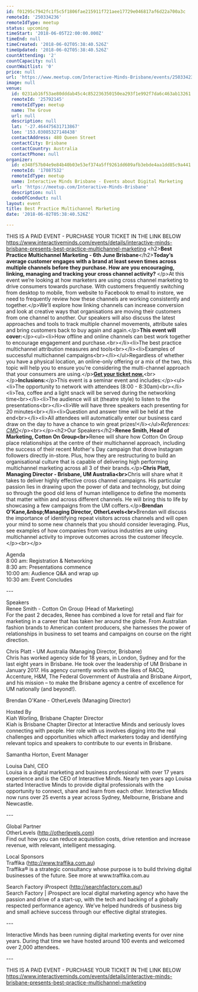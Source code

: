 ```yaml
---
id: f01295c7942fc1f5c5f1806fae215911f721aee17729e046817af6d22a700a3c
remoteId: '250334236'
remoteIdType: meetup
status: upcoming
timeStart: '2018-06-05T22:00:00.000Z'
timeEnd: null
timeCreated: '2018-06-02T05:38:40.526Z'
timeUpdated: '2018-06-02T05:38:40.526Z'
countAttending: '2'
countCapacity: null
countWaitlist: '0'
price: null
url: 'https://www.meetup.com/Interactive-Minds-Brisbane/events/250334236/'
image: null
venue:
  id: 0231ab16f53ae80dddab45c4c852236350150ea293f1e992f7da6c463ab13261
  remoteId: '25792145'
  remoteIdType: meetup
  name: The Grove
  url: null
  description: null
  lat: '-27.464475631713867'
  lon: '153.03085327148438'
  contactAddress: 480 Queen Street
  contactCity: Brisbane
  contactCountry: Australia
  contactPhone: null
organizer:
  id: e348f57b04e9e84b40b03e53ef374a5ff9261dd609afb3ebde4aa1dd85c9a441
  remoteId: '17087532'
  remoteIdType: meetup
  name: Interactive Minds Brisbane - Events about Digital Marketing
  url: 'https://meetup.com/Interactive-Minds-Brisbane'
  description: null
  codeOfConduct: null
layout: event
title: Best Practice Multichannel Marketing
date: '2018-06-02T05:38:40.526Z'

---
```

<p>THIS IS A PAID EVENT - PURCHASE YOUR TICKET IN THE LINK BELOW<br/><a href="https://www.interactiveminds.com/events/details/interactive-minds-brisbane-presents-best-practice-multichannel-marketing" class="linkified">https://www.interactiveminds.com/events/details/interactive-minds-brisbane-presents-best-practice-multichannel-marketing</a> &lt;h2&gt;<b>Best Practice Multichannel Marketing - 6th June Brisbane</b>&lt;/h2&gt;<b>Today’s average customer engages with a brand at least seven times across multiple channels before they purchase. How are you encouraging, linking, managing and tracking your cross channel activity? </b>&lt;/p&gt;At this event we’re looking at how marketers are using cross channel marketing to drive consumers towards purchase. With customers frequently switching from desktop to mobile, from website to Facebook to email to instore, we need to frequently review how these channels are working consistently and together.&lt;/p&gt;We’ll explore how linking channels can increase conversion and look at creative ways that organisations are moving their customers from one channel to another. Our speakers will also discuss the latest approaches and tools to track multiple channel movements, attribute sales and bring customers back to buy again and again.&lt;/p&gt;<b>This event will cover:</b>&lt;/p&gt;&lt;ul&gt;&lt;li&gt;How offline and online channels can best work together to encourage engagement and purchase.&lt;br&gt;&lt;/li&gt;&lt;li&gt;The best practice multichannel attribution measures and tools&lt;br&gt;&lt;/li&gt;&lt;li&gt;Examples of successful multichannel campaigns&lt;br&gt;&lt;/li&gt;&lt;/ul&gt;Regardless of whether you have a physical location, an online-only offering or a mix of the two, this topic will help you to ensure you’re considering the multi-channel approach that your consumers are using.&lt;/p&gt;<b><a href="#react-event-purchase-root">Get your ticket now.</a></b>&lt;br&gt;&lt;/p&gt;<b>Inclusions:</b>&lt;/p&gt;This event is a seminar event and includes:&lt;/p&gt;&lt;ul&gt;&lt;li&gt;The opportunity to network with attendees (8:00 - 8:30am)&lt;br&gt;&lt;/li&gt;&lt;li&gt;Tea, coffee and a light snack will be served during the networking time&lt;br&gt;&lt;/li&gt;&lt;li&gt;The audience will sit (theatre style) to listen to the presentations&lt;br&gt;&lt;/li&gt;&lt;li&gt;We will have three speakers each presenting for 20 minutes&lt;br&gt;&lt;/li&gt;&lt;li&gt;Question and answer time will be held at the end&lt;br&gt;&lt;/li&gt;&lt;li&gt;All attendees will automatically enter our business card draw on the day to have a chance to win great prizes!&lt;/li&gt;&lt;/ul&gt;<i>References: <a href="https://www.cmo.com.au/brand-post/content/610020/report-reveals-the-channels-that-really-influence-consumer-purchase-decisions/">CMO</a></i>&lt;/p&gt;&lt;br&gt;&lt;/p&gt;&lt;h2&gt;Our Speakers&lt;/h2&gt;<b>Renee Smith, Head of Marketing, Cotton On Group&lt;br&gt;</b>Renee will share how Cotton On Group place relationships at the centre of their multichannel approach, including the success of their recent Mother's Day campaign that drove Instagram followers directly in-store. Plus, how they are restructuring to build an organisational culture that is capable of delivering high performing multichannel marketing across all 3 of their brands.&lt;/p&gt;<b>Chris Platt, Managing Director - Brisbane, UM Australia&lt;br&gt;</b>Chris will share what it takes to deliver highly effective cross channel campaigns. His particular passion lies in drawing upon the power of data and technology, but doing so through the good old lens of human intelligence to define the moments that matter within and across different channels. He will bring this to life by showcasing a few campaigns from the UM coffers.&lt;/p&gt;<b>Brendan O'Kane,&amp;nbsp;Managing Director, OtherLevels&lt;br&gt;</b>Brendan will discuss the importance of identifying repeat visitors across channels and will open your mind to some new channels that you should consider leveraging. Plus, see examples of how companies from various industries are using multichannel activity to improve outcomes across the customer lifecycle.&lt;/p&gt;&lt;br&gt;&lt;/p&gt;</p> <p>Agenda<br/>8:00 am: Registration &amp; Networking<br/>8:30 am: Presentations commence<br/>10:00 am: Audience Q&amp;A and wrap up<br/>10:30 am: Event Concludes</p> <p>---</p> <p>Speakers<br/>Renee Smith - Cotton On Group (Head of Marketing)<br/>For the past 2 decades, Renee has combined a love for retail and flair for marketing in a career that has taken her around the globe. From Australian fashion brands to American content producers, she harnesses the power of relationships in business to set teams and campaigns on course on the right direction.</p> <p>Chris Platt - UM Australia (Managing Director, Brisbane)<br/>Chris has worked agency side for 18 years, in London, Sydney and for the last eight years in Brisbane. He took over the leadership of UM Brisbane in January 2017. His agency currently works with the likes of RACQ, Accenture, H&amp;M, The Federal Government of Australia and Brisbane Airport, and his mission – to make the Brisbane agency a centre of excellence for UM nationally (and beyond!).</p> <p>Brendan O'Kane - OtherLevels (Managing Director)</p> <p>Hosted By<br/>Kiah Worling, Brisbane Chapter Director<br/>Kiah is Brisbane Chapter Director at Interactive Minds and seriously loves connecting with people. Her role with us involves digging into the real challenges and opportunities which affect marketers today and identifying relevant topics and speakers to contribute to our events in Brisbane.</p> <p>Samantha Horton, Event Manager</p> <p>Louisa Dahl, CEO<br/>Louisa is a digital marketing and business professional with over 17 years experience and is the CEO of Interactive Minds. Nearly ten years ago Louisa started Interactive Minds to provide digital professionals with the opportunity to connect, share and learn from each other. Interactive Minds now runs over 25 events a year across Sydney, Melbourne, Brisbane and Newcastle.</p> <p>---</p> <p>Global Partner<br/>OtherLevels (<a href="http://otherlevels.com" class="linkified">http://otherlevels.com</a>)<br/>Find out how you can reduce acquisition costs, drive retention and increase revenue, with relevant, intelligent messaging.</p> <p>Local Sponsors<br/>Traffika (<a href="http://www.traffika.com.au" class="linkified">http://www.traffika.com.au</a>)<br/>Traffika® is a strategic consultancy whose purpose is to build thriving digital businesses of the future. See more at www.traffika.com.au</p> <p>Search Factory iProspect (<a href="http://searchfactory.com.au/" class="linkified">http://searchfactory.com.au/</a>)<br/>Search Factory | iProspect are local digital marketing agency who have the passion and drive of a start-up, with the tech and backing of a globally respected performance agency. We’ve helped hundreds of business big and small achieve success through our effective digital strategies.</p> <p>---</p> <p>Interactive Minds has been running digital marketing events for over nine years. During that time we have hosted around 100 events and welcomed over 2,000 attendees.</p> <p>---</p> <p>THIS IS A PAID EVENT - PURCHASE YOUR TICKET IN THE LINK BELOW<br/><a href="https://www.interactiveminds.com/events/details/interactive-minds-brisbane-presents-best-practice-multichannel-marketing" class="linkified">https://www.interactiveminds.com/events/details/interactive-minds-brisbane-presents-best-practice-multichannel-marketing</a></p>
